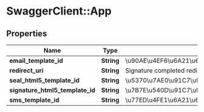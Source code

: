 # SwaggerClient::App

## Properties
Name | Type | Description | Notes
------------ | ------------- | ------------- | -------------
**email_template_id** | **String** | \u90AE\u4EF6\u6A21\u677F\u7F16\u53F7 | [optional] 
**redirect_uri** | **String** | Signature completed redirected link | [optional] 
**seal_html5_template_id** | **String** | \u5370\u7AE0\u91C7\u96C6H5\u9875\u9762\u6A21\u677F\u7F16\u53F7 | [optional] 
**signature_html5_template_id** | **String** | \u7B7E\u540D\u91C7\u96C6H5\u9875\u9762\u6A21\u677F\u7F16\u53F7 | [optional] 
**sms_template_id** | **String** | \u77ED\u4FE1\u6A21\u677F\u7F16\u53F7 | [optional] 



